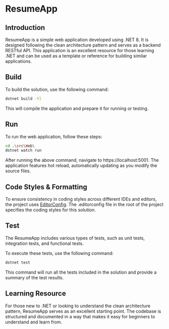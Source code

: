 ﻿# ResumeApp

## Introduction

ResumeApp is a simple web application developed using .NET 8. It is designed following the clean architecture pattern and serves as a backend RESTful API. This application is an excellent resource for those learning .NET and can be used as a template or reference for building similar applications.

## Build

To build the solution, use the following command:

```bash
dotnet build -tl
````
This will compile the application and prepare it for running or testing.

## Run

To run the web application, follow these steps:

```bash
cd .\src\Web\
dotnet watch run
```
After running the above command, navigate to https://localhost:5001. The application features hot reload, automatically updating as you modify the source files.

## Code Styles & Formatting
To ensure consistency in coding styles across different IDEs and editors, the project uses [EditorConfig](https://editorconfig.org/). The .editorconfig file in the root of the project specifies the coding styles for this solution.

## Test

The ResumeApp includes various types of tests, such as unit tests, integration tests, and functional tests.

To execute these tests, use the following command:
```bash
dotnet test
```
This command will run all the tests included in the solution and provide a summary of the test results.

## Learning Resource

For those new to .NET or looking to understand the clean architecture pattern, ResumeApp serves as an excellent starting point. The codebase is structured and documented in a way that makes it easy for beginners to understand and learn from.